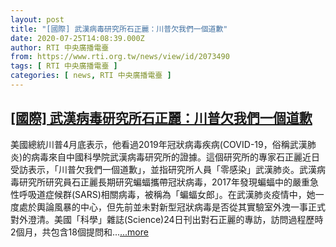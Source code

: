 ```yaml
---
layout: post
title: "[國際] 武漢病毒研究所石正麗：川普欠我們一個道歉"
date: 2020-07-25T14:08:39.000Z
author: RTI 中央廣播電臺
from: https://www.rti.org.tw/news/view/id/2073490
tags: [ RTI 中央廣播電臺 ]
categories: [ news, RTI 中央廣播電臺 ]
---
```

<!--1595686119000-->
[[國際] 武漢病毒研究所石正麗：川普欠我們一個道歉](https://www.rti.org.tw/news/view/id/2073490)
------

<div>
美國總統川普4月底表示，他看過2019年冠狀病毒疾病(COVID-19，俗稱武漢肺炎)的病毒來自中國科學院武漢病毒研究所的證據。這個研究所的專家石正麗近日受訪表示，「川普欠我們一個道歉」，並指研究所人員「零感染」武漢肺炎。武漢病毒研究所研究員石正麗長期研究蝙蝠攜帶冠狀病毒，2017年發現蝙蝠中的嚴重急性呼吸道症候群(SARS)相關病毒，被稱為「蝙蝠女郎」。在武漢肺炎疫情中，她一度處於輿論風暴的中心，但先前並未對新型冠狀病毒是否從其實驗室外洩一事正式對外澄清。美國「科學」雜誌(Science)24日刊出對石正麗的專訪，訪問過程歷時2個月，共包含18個提問和...<a target="_blank" href="https://www.rti.org.tw/news/view/id/2073490">...more</a>
</div>
